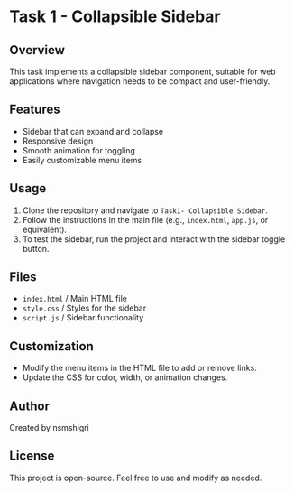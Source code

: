 # Task 1 - Collapsible Sidebar

## Overview
This task implements a collapsible sidebar component, suitable for web applications where navigation needs to be compact and user-friendly.

## Features
- Sidebar that can expand and collapse
- Responsive design
- Smooth animation for toggling
- Easily customizable menu items

## Usage
1. Clone the repository and navigate to `Task1- Collapsible Sidebar`.
2. Follow the instructions in the main file (e.g., `index.html`, `app.js`, or equivalent).
3. To test the sidebar, run the project and interact with the sidebar toggle button.

## Files
- `index.html` / Main HTML file
- `style.css` / Styles for the sidebar
- `script.js` / Sidebar functionality

## Customization
- Modify the menu items in the HTML file to add or remove links.
- Update the CSS for color, width, or animation changes.

## Author
Created by nsmshigri

## License
This project is open-source. Feel free to use and modify as needed.
